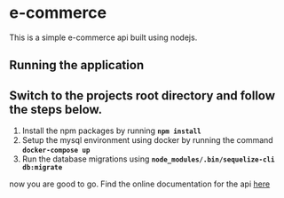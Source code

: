 # e-commerce

This is a simple e-commerce api built using nodejs.

## Running the application
## Switch to the projects root directory and follow the steps below.
1.  Install the npm packages by running **`npm install`**
2.  Setup the mysql environment using docker by running the command **`docker-compose up`**
3.  Run the database migrations using **`node_modules/.bin/sequelize-cli db:migrate`**

now you are good to go.
Find the online documentation for the api [here](https://documenter.getpostman.com/view/8264997/TVRj4TLj)
